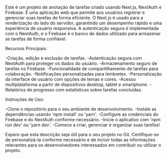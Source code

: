 Este é um projeto de anotação de tarefas criado usando Next.js, NextAuth e Firebase. É uma aplicação web que permite aos usuários registrar e gerenciar suas tarefas de forma eficiente. O Next.js é usado para a renderização do lado do servidor, garantindo um desempenho rápido e uma experiência de usuário responsiva. A autenticação segura é implementada com o NextAuth, e o Firebase é o banco de dados utilizado para armazenar as tarefas de forma confiável.

Recursos Principais:

-Criação, edição e exclusão de tarefas.
-Autenticação segura com NextAuth para proteger os dados do usuário.
-Armazenamento seguro de tarefas no Firebase.
-Funcionalidade de compartilhamento de tarefas para colaboração.
-Notificações personalizadas para lembretes.
-Personalização da interface de usuário com opções de temas e cores.
-Acesso multiplataforma a partir de dispositivos desktop, tablet e smartphone.
-Relatórios de progresso com estatísticas sobre tarefas concluídas.

Instruções de Uso:

-Clone o repositório para o seu ambiente de desenvolvimento.
-Instale as dependências usando 'npm install' ou 'yarn'.
-Configure as credenciais do Firebase e do NextAuth conforme necessário.
-Inicie o aplicativo com 'npm run dev' ou 'yarn dev'.
-Comece a criar, gerenciar e organizar suas tarefas!

Espero que esta descrição seja útil para o seu projeto no Git. Certifique-se de personalizá-la conforme necessário e de incluir todas as informações relevantes para os desenvolvedores interessados em contribuir ou utilizar o projeto.
